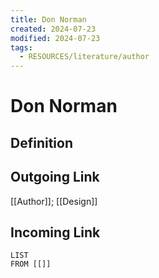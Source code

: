```yaml
---
title: Don Norman
created: 2024-07-23
modified: 2024-07-23
tags:
  - RESOURCES/literature/author
---
```

# Don Norman
## Definition

## Outgoing Link
[[Author]]; [[Design]]
## Incoming Link
```dataview
LIST
FROM [[]]
```
